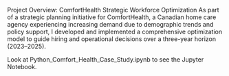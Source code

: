 Project Overview: ComfortHealth Strategic Workforce Optimization
As part of a strategic planning initiative for ComfortHealth, a Canadian home care agency experiencing increasing demand due to demographic trends and policy support, I developed and implemented a comprehensive optimization model to guide hiring and operational decisions over a three-year horizon (2023–2025).

Look at Python_Comfort_Health_Case_Study.ipynb to see the Jupyter Notebook.
